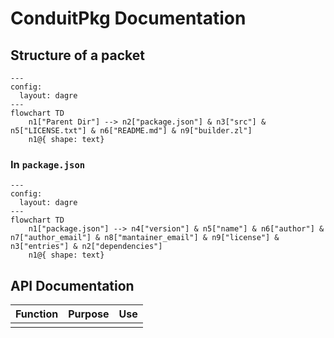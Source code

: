 # ConduitPkg Documentation

## Structure of a packet

```mermaid
---
config:
  layout: dagre
---
flowchart TD
    n1["Parent Dir"] --> n2["package.json"] & n3["src"] & n5["LICENSE.txt"] & n6["README.md"] & n9["builder.zl"]
    n1@{ shape: text}
```

### In ```package.json```

```mermaid
---
config:
  layout: dagre
---
flowchart TD
    n1["package.json"] --> n4["version"] & n5["name"] & n6["author"] & n7["author_email"] & n8["mantainer_email"] & n9["license"] & n3["entries"] & n2["dependencies"]
    n1@{ shape: text}
```

## API Documentation

|Function|Purpose|Use|
|-|-|-|
| | | |
